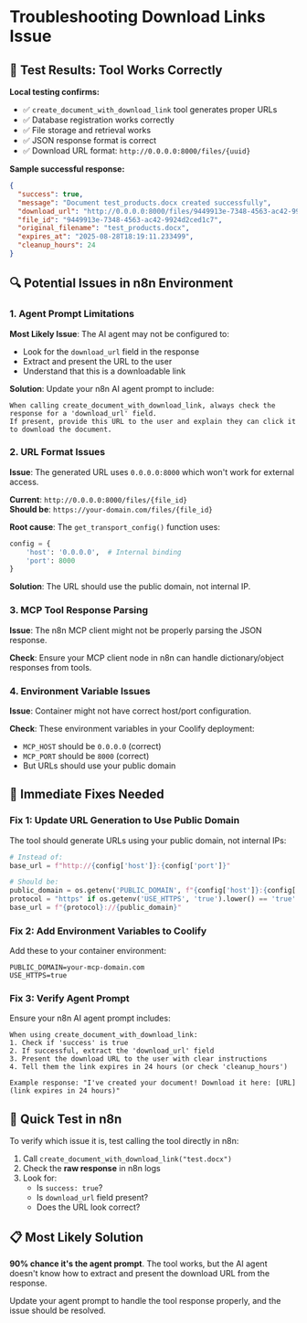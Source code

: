 # Troubleshooting Download Links Issue

## 🧪 Test Results: Tool Works Correctly

**Local testing confirms:**
- ✅ `create_document_with_download_link` tool generates proper URLs
- ✅ Database registration works correctly  
- ✅ File storage and retrieval works
- ✅ JSON response format is correct
- ✅ Download URL format: `http://0.0.0.0:8000/files/{uuid}`

**Sample successful response:**
```json
{
  "success": true,
  "message": "Document test_products.docx created successfully", 
  "download_url": "http://0.0.0.0:8000/files/9449913e-7348-4563-ac42-9924d2ced1c7",
  "file_id": "9449913e-7348-4563-ac42-9924d2ced1c7",
  "original_filename": "test_products.docx",
  "expires_at": "2025-08-28T18:19:11.233499",
  "cleanup_hours": 24
}
```

## 🔍 Potential Issues in n8n Environment

### 1. **Agent Prompt Limitations**
**Most Likely Issue**: The AI agent may not be configured to:
- Look for the `download_url` field in the response
- Extract and present the URL to the user
- Understand that this is a downloadable link

**Solution**: Update your n8n AI agent prompt to include:
```
When calling create_document_with_download_link, always check the response for a 'download_url' field. 
If present, provide this URL to the user and explain they can click it to download the document.
```

### 2. **URL Format Issues** 
**Issue**: The generated URL uses `0.0.0.0:8000` which won't work for external access.

**Current**: `http://0.0.0.0:8000/files/{file_id}`  
**Should be**: `https://your-domain.com/files/{file_id}`

**Root cause**: The `get_transport_config()` function uses:
```python
config = {
    'host': '0.0.0.0',  # Internal binding
    'port': 8000
}
```

**Solution**: The URL should use the public domain, not internal IP.

### 3. **MCP Tool Response Parsing**
**Issue**: The n8n MCP client might not be properly parsing the JSON response.

**Check**: Ensure your MCP client node in n8n can handle dictionary/object responses from tools.

### 4. **Environment Variable Issues**
**Issue**: Container might not have correct host/port configuration.

**Check**: These environment variables in your Coolify deployment:
- `MCP_HOST` should be `0.0.0.0` (correct)
- `MCP_PORT` should be `8000` (correct)
- But URLs should use your public domain

## 🔧 Immediate Fixes Needed

### Fix 1: Update URL Generation to Use Public Domain

The tool should generate URLs using your public domain, not internal IPs:

```python
# Instead of:
base_url = f"http://{config['host']}:{config['port']}"

# Should be:
public_domain = os.getenv('PUBLIC_DOMAIN', f"{config['host']}:{config['port']}")
protocol = "https" if os.getenv('USE_HTTPS', 'true').lower() == 'true' else "http"
base_url = f"{protocol}://{public_domain}"
```

### Fix 2: Add Environment Variables to Coolify

Add these to your container environment:
```
PUBLIC_DOMAIN=your-mcp-domain.com
USE_HTTPS=true
```

### Fix 3: Verify Agent Prompt

Ensure your n8n AI agent prompt includes:
```
When using create_document_with_download_link:
1. Check if 'success' is true
2. If successful, extract the 'download_url' field
3. Present the download URL to the user with clear instructions
4. Tell them the link expires in 24 hours (or check 'cleanup_hours')

Example response: "I've created your document! Download it here: [URL] (link expires in 24 hours)"
```

## 🚨 Quick Test in n8n

To verify which issue it is, test calling the tool directly in n8n:

1. Call `create_document_with_download_link("test.docx")`
2. Check the **raw response** in n8n logs
3. Look for:
   - Is `success: true`?
   - Is `download_url` field present?
   - Does the URL look correct?

## 📋 Most Likely Solution

**90% chance it's the agent prompt**. The tool works, but the AI agent doesn't know how to extract and present the download URL from the response.

Update your agent prompt to handle the tool response properly, and the issue should be resolved.